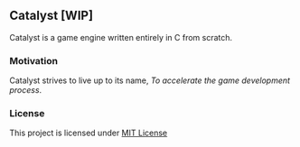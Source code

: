 ## Catalyst [WIP]
Catalyst is a game engine written entirely in C from scratch.

### Motivation
Catalyst strives to live up to its name, _To accelerate the game development process_.

### License
This project is licensed under [MIT License](LICENSE)
